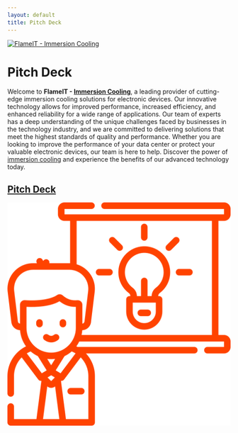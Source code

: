 ```yaml
---
layout: default
title: Pitch Deck
---
```

[![FlameIT - Immersion Cooling](https://statics.flameit.io/img/flameit-www-banner-960x400.png "FlameIT - Immersion Cooling")](https://flameit.io)

# Pitch Deck

Welcome to **FlameIT - [Immersion Cooling](https://flameit.io)**, a leading provider of cutting-edge immersion cooling solutions for electronic devices. Our innovative technology allows for improved performance, increased efficiency, and enhanced reliability for a wide range of applications. Our team of experts has a deep understanding of the unique challenges faced by businesses in the technology industry, and we are committed to delivering solutions that meet the highest standards of quality and performance. Whether you are looking to improve the performance of your data center or protect your valuable electronic devices, our team is here to help. Discover the power of [immersion cooling](https://flameit.io) and experience the benefits of our advanced technology today.

## [Pitch Deck](/pitch-deck.pdf)

[![Pitch Deck - Idea Image](/img/idea.png)](/pitch-deck.pdf)
